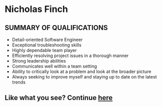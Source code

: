 # Nicholas Finch

SUMMARY OF QUALIFICATIONS
--

- Detail-oriented Software Engineer 
- Exceptional troubleshooting skills 
- Highly dependable team player 
- Efficiently resolving project issues in a thorough manner 
- Strong leadership abilities 
- Communicates well within a team setting 
- Ability to critically look at a problem and look at the broader picture 
- Always seeking to improve myself and staying up to date on the latest trends

## Like what you see? Continue [here](https://tisaconundrum2.github.io/MyResume/)
